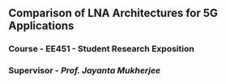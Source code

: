 ## Comparison of LNA Architectures for 5G Applications
### Course - EE451 - Student Research Exposition
### Supervisor - *Prof. Jayanta Mukherjee*

